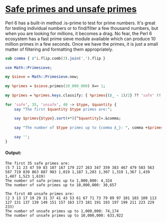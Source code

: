 [1]: https://rosettacode.org/wiki/Safe_primes_and_unsafe_primes

# [Safe primes and unsafe primes][1]

Perl&#160;6 has a built-in method .is-prime to test for prime numbers. It's great for testing individual numbers or to find/filter a few thousand numbers, but when you are looking for millions, it becomes a drag. No fear, the Perl&#160;6 ecosystem has a fast prime sieve module available which can produce 10 million primes in a few seconds. Once we have the primes, it is just a small matter of filtering and formatting them appropriately.

```perl
sub comma { $^i.flip.comb(3).join(',').flip }
 
use Math::Primesieve;
 
my $sieve = Math::Primesieve.new;
 
my %primes = $sieve.primes(10_000_000) X=> 1;
 
my $primes = %primes.keys.classify: { %primes{($_ - 1)/2} ?? 'safe' !! 'unsafe' };
 
for 'safe', 35, 'unsafe', 40 -> $type, $quantity {
    say "The first $quantity $type primes are:";
 
    say $primes{$type}.sort(+*)[^$quantity]».&comma;
 
    say "The number of $type primes up to {comma $_}: ", comma +$primes{$type}.hyper.grep: * < $_ for 1e6, 1e7;
 
    say '';
}
```

#### Output:
```
The first 35 safe primes are:
(5 7 11 23 47 59 83 107 167 179 227 263 347 359 383 467 479 503 563 587 719 839 863 887 983 1,019 1,187 1,283 1,307 1,319 1,367 1,439 1,487 1,523 1,619)
The number of safe primes up to 1,000,000: 4,324
The number of safe primes up to 10,000,000: 30,657

The first 40 unsafe primes are:
(2 3 13 17 19 29 31 37 41 43 53 61 67 71 73 79 89 97 101 103 109 113 127 131 137 139 149 151 157 163 173 181 191 193 197 199 211 223 229 233)
The number of unsafe primes up to 1,000,000: 74,174
The number of unsafe primes up to 10,000,000: 633,922
```